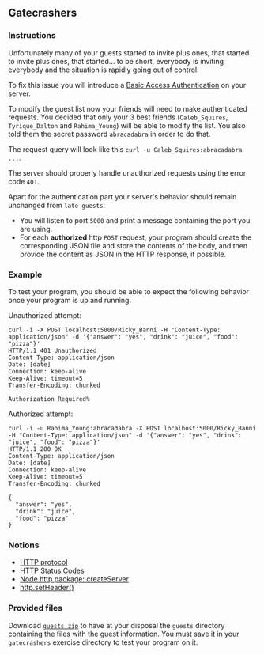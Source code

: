 ## Gatecrashers

### Instructions

Unfortunately many of your guests started to invite plus ones, that started to invite plus ones, that started... to be short, everybody is inviting everybody and the situation is rapidly going out of control.

To fix this issue you will introduce a [Basic Access Authentication](https://en.wikipedia.org/wiki/Basic_access_authentication) on your server.

To modify the guest list now your friends will need to make authenticated requests. You decided that only your 3 best friends (`Caleb_Squires`, `Tyrique_Dalton` and `Rahima_Young`) will be able to modify the list. You also told them the secret password `abracadabra` in order to do that.

The request query will look like this `curl -u Caleb_Squires:abracadabra ...`.

The server should properly handle unauthorized requests using the error code `401`.

Apart for the authentication part your server's behavior should remain unchanged from `late-guests`:
- You will listen to port `5000` and print a message containing the port you are using.
- For each **authorized** http `POST` request, your program should create the corresponding JSON file and store the contents of the body, and then provide the content as JSON in the HTTP response, if possible. 

### Example

To test your program, you should be able to expect the following behavior once your program is up and running.

Unauthorized attempt:

```shell
curl -i -X POST localhost:5000/Ricky_Banni -H "Content-Type: application/json" -d '{"answer": "yes", "drink": "juice", "food": "pizza"}'
HTTP/1.1 401 Unauthorized
Content-Type: application/json
Date: [date]
Connection: keep-alive
Keep-Alive: timeout=5
Transfer-Encoding: chunked

Authorization Required%
```

Authorized attempt:

```shell
curl -i -u Rahima_Young:abracadabra -X POST localhost:5000/Ricky_Banni -H "Content-Type: application/json" -d '{"answer": "yes", "drink": "juice", "food": "pizza"}'
HTTP/1.1 200 OK
Content-Type: application/json
Date: [date]
Connection: keep-alive
Keep-Alive: timeout=5
Transfer-Encoding: chunked

{
  "answer": "yes",
  "drink": "juice",
  "food": "pizza"
}
```

### Notions

- [HTTP protocol](https://developer.mozilla.org/en-US/docs/Web/HTTP)
- [HTTP Status Codes](https://developer.mozilla.org/en-US/docs/Web/HTTP/Status)
- [Node http package: createServer](https://nodejs.org/en/knowledge/HTTP/servers/how-to-create-a-HTTP-server/)
- [http.setHeader()](https://nodejs.org/api/http.html#requestsetheadername-value)

### Provided files

Download [`guests.zip`](../guests.zip) to have at your disposal the `guests` directory containing the files with the guest information. You must save it in your `gatecrashers` exercise directory to test your program on it.
